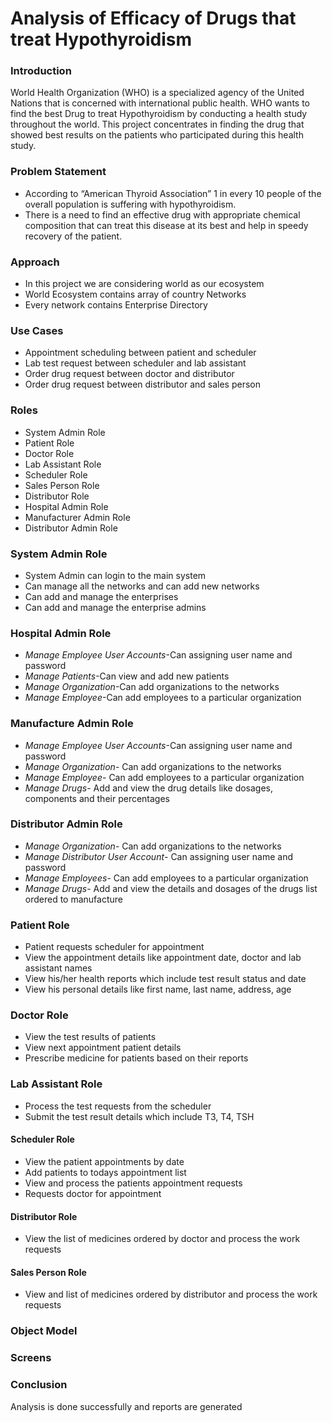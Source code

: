 # Analysis of Efficacy of Drugs that treat Hypothyroidism
### Introduction
World Health Organization (WHO) is a specialized agency of the United Nations that is concerned with international public health. WHO wants to find the best Drug to treat Hypothyroidism by conducting a health study throughout the world. This project concentrates in finding the drug that showed best results on the patients who participated during this health study. 
### Problem Statement
* According to “American Thyroid Association” 1 in every 10 people of the overall population is suffering with hypothyroidism. 
* There is a need to find an effective drug with appropriate chemical composition that can treat this disease at its best and help in speedy recovery of the patient.
### Approach
* In this project we are considering world as our ecosystem 
* World Ecosystem contains array of country Networks
* Every network contains Enterprise Directory
### Use Cases
* Appointment scheduling between patient and scheduler
* Lab test request between scheduler and lab assistant
* Order drug request between doctor and distributor
* Order drug request between distributor and sales person
### Roles
* System Admin Role
* Patient Role
* Doctor Role
* Lab Assistant Role
* Scheduler Role
* Sales Person Role
* Distributor Role
* Hospital Admin Role
* Manufacturer Admin Role
* Distributor Admin Role
### System Admin Role
* System Admin can login to the main system
* Can manage all the networks and can add new networks
* Can add and manage the enterprises
* Can add and manage the enterprise admins
### Hospital Admin Role
* *Manage Employee User Accounts*-Can assigning user name and password 
* *Manage Patients*-Can view and add new patients
* *Manage Organization*-Can add organizations to the networks
* *Manage Employee*-Can add employees to a particular organization
### Manufacture Admin Role
* *Manage Employee User Accounts*-Can assigning user name and password 
* *Manage Organization*- Can add organizations to the networks
* *Manage Employee*- Can add employees to a particular organization
* *Manage Drugs*- Add and view the drug details like dosages, components and their percentages
### Distributor Admin Role
* *Manage Organization*- Can add organizations to the networks
* *Manage Distributor User Account*- Can assigning user name and password 
* *Manage Employees*- Can add employees to a particular organization
* *Manage Drugs*- Add and view the details and dosages of the drugs list ordered to manufacture
### Patient Role
* Patient requests scheduler for appointment 
* View the appointment details like appointment date, doctor and lab assistant names
* View his/her health reports which include test result status and date
* View his personal details like first name, last name, address, age
### Doctor Role
* View the test results of patients
* View next appointment patient details
* Prescribe medicine for patients based on their reports
### Lab Assistant Role
* Process the test requests from the scheduler
* Submit the test result details which include T3, T4, TSH 
#### Scheduler Role
* View the patient appointments by date
* Add patients to todays appointment list
* View and process the patients appointment requests 
* Requests doctor for appointment
#### Distributor Role
* View the list of medicines ordered by doctor and process the work requests 
#### Sales Person Role
* View and list of medicines ordered by distributor and process the work requests 
### Object Model


### Screens



### Conclusion
Analysis is done successfully and reports are generated










